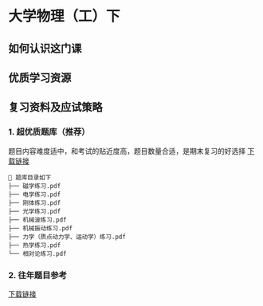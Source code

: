 # 大学物理（工）下

## 如何认识这门课

## 优质学习资源

## 复习资料及应试策略

### 1. 超优质题库（推荐）
题目内容难度适中，和考试的贴近度高，题目数量合适，是期末复习的好选择
[下载链接]()
```text
📁 题库目录如下  
├── 磁学练习.pdf  
├── 电学练习.pdf  
├── 刚体练习.pdf  
├── 光学练习.pdf  
├── 机械波练习.pdf  
├── 机械振动练习.pdf  
├── 力学（质点动力学、运动学）练习.pdf  
├── 热学练习.pdf  
└── 相对论练习.pdf  
```
### 2. 往年题目参考
[下载链接]()
